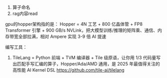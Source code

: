 1. 算子命名
2. rag内容read


gpu的hopper架构指的是：
Hopper = 4N 工艺 + 800 亿晶体管 + FP8 Transformer 引擎 + 900 GB/s NVLink，把大模型训练/推理的矩阵乘、通信、内存带宽全部拉满，相对 Ampere 实现 3-9 倍 AI 提速

编写工具：
1. TileLang = Python 前端 + TVM 编译器 + Tile 级原语，让你用 1/3 代码量写出匹配手写汇编的算子，Hopper/Ada/AMD 通用，是 2025 年最值得关注的高性能 AI Kernel DSL
https://github.com/tile-ai/tilelang